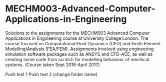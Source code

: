 # MECHM003-Advanced-Computer-Applications-in-Engineering
Solutions to the assignments for the MECHM003 Advanced Computer Applications in Engineering course at Univeristy College London. The course focused on Computational Fluid Dynamics (CFD) and Finite Element Modelling/Analysis (FEA/FEM). Assignments involved using engineering simulation software packages such as ANSYS and CFD-ACE, as well as creating some code from scratch for modelling behaviour of mechical systems. (Course taken Sept 2016-April 2017)

Push test 1
Push test 2 (change folder name)